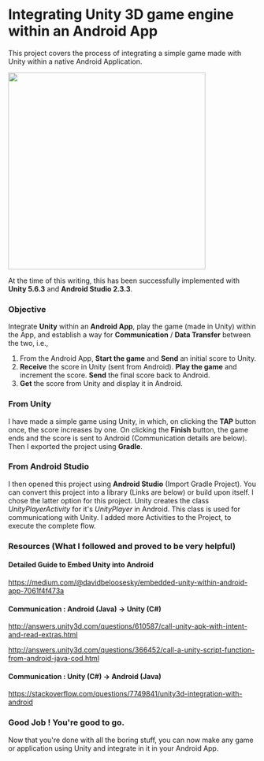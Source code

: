 # Integrating Unity 3D game engine within an Android App

This project covers the process of integrating a simple game made with Unity within a native Android Application.

<img src="https://i.imgur.com/PI26MA6.gif" width="400px" />

At the time of this writing, this has been successfully implemented with **Unity 5.6.3** and **Android Studio 2.3.3**.

### Objective

Integrate **Unity** within an **Android App**, play the game (made in Unity) within the App, and establish a way for **Communication** / **Data Transfer** between the two, i.e.,

1. From the Android App, **Start the game** and **Send** an initial score to Unity.
2. **Receive** the score in Unity (sent from Android). **Play the game** and increment the score. **Send** the final score back to Android.
3. **Get** the score from Unity and display it in Android.

### From Unity

I have made a simple game using Unity, in which, on clicking the **TAP** button once, the score increases by one. On clicking the **Finish** button, the game ends and the score is sent to Android (Communication details are below). Then I exported the project using **Gradle**.

### From Android Studio

I then opened this project using **Android Studio** (Import Gradle Project). You can convert this project into a library (Links are below) or build upon itself. I chose the latter option for this project. Unity creates the class *UnityPlayerActivity* for it's *UnityPlayer* in Android. This class is used for communicationg with Unity. I added more Activities to the Project, to execute the complete flow.

### Resources (What I followed and proved to be very helpful)

#### Detailed Guide to Embed Unity into Android

https://medium.com/@davidbeloosesky/embedded-unity-within-android-app-7061f4f473a


#### Communication : Android (Java) -> Unity (C#)

http://answers.unity3d.com/questions/610587/call-unity-apk-with-intent-and-read-extras.html

http://answers.unity3d.com/questions/366452/call-a-unity-script-function-from-android-java-cod.html

#### Communication : Unity (C#) -> Android (Java)

https://stackoverflow.com/questions/7749841/unity3d-integration-with-android

### Good Job ! You're good to go.

Now that you're done with all the boring stuff, you can now make any game or application using Unity and integrate in it in your Android App.